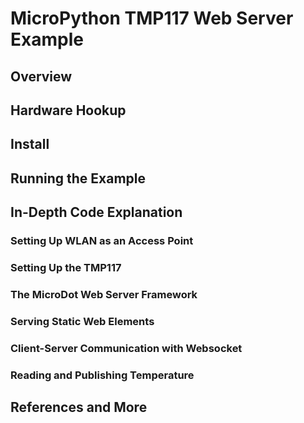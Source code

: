 # MicroPython TMP117 Web Server Example

## Overview

## Hardware Hookup

## Install

## Running the Example

## In-Depth Code Explanation
### Setting Up WLAN as an Access Point

### Setting Up the TMP117

### The MicroDot Web Server Framework

### Serving Static Web Elements

### Client-Server Communication with Websocket

### Reading and Publishing Temperature

## References and More